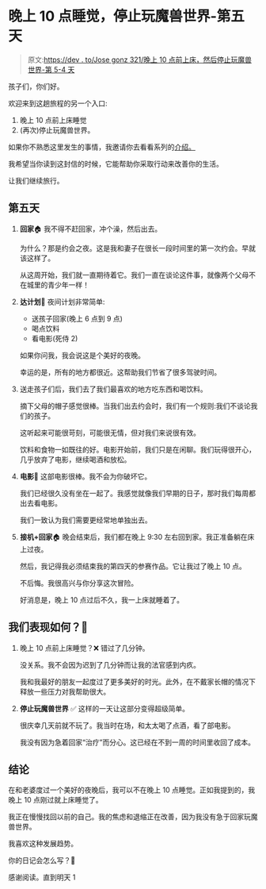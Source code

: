 # 晚上 10 点睡觉，停止玩魔兽世界-第五天

> 原文:[https://dev . to/Jose gonz 321/晚上 10 点前上床，然后停止玩魔兽世界-第 5-4 天](https://dev.to/josegonz321/going-to-bed-by-10pm-and-stop-playing-world-of-warcraft---day-5-4hai)

孩子们，你们好。

欢迎来到这趟旅程的另一个入口:

1.  晚上 10 点前上床睡觉
2.  (再次)停止玩魔兽世界。

如果你不熟悉这里发生的事情，我邀请你去看看系列的[介绍。](https://dev.to/josegonz321/going-to-bed-early-and-stop-playing-world-of-warcraft---kick-off-18b3/)

我希望当你读到这封信的时候，它能帮助你采取行动来改善你的生活。

让我们继续旅行。

## [](#day-5)第五天

1.  **回家**🏠
    我不得不赶回家，冲个澡，然后出去。

    为什么？那是约会之夜。这是我和妻子在很长一段时间里的第一次约会。早就该这样了。

    从这周开始，我们就一直期待着它。我们一直在谈论这件事，就像两个父母不在城里的青少年一样！

2.  **达计划**📜
    夜间计划非常简单:

    *   送孩子回家(晚上 6 点到 9 点)
    *   喝点饮料
    *   看电影(死侍 2)

    如果你问我，我会说这是个美好的夜晚。

    幸运的是，所有的地方都很近。这帮助我们节省了很多驾驶时间。

3.  送走孩子们后，我们去了我们最喜欢的地方吃东西和喝饮料。

    摘下父母的帽子感觉很棒。当我们出去约会时，我们有一个规则:我们不谈论我们的孩子。

    这听起来可能很苛刻，可能很无情，但对我们来说很有效。

    饮料和食物一如既往的好。电影开始前，我们只是在闲聊。我们玩得很开心，几乎放弃了电影，继续喝酒和放松。

4.  **电影**🎦
    这部电影很棒。我不会为你破坏它。

    我们已经很久没有坐在一起了。我感觉就像我们早期的日子，那时我们每周都出去看电影。

    我们一致认为我们需要更经常地单独出去。

5.  **接机+回家**🏠
    晚会结束后，我们都在晚上 9:30 左右回到家。我正准备躺在床上过夜。

    然后，我记得我必须结束我的第四天的参赛作品。它让我过了晚上 10 点。

    不后悔。我很高兴与你分享这次冒险。

    好消息是，晚上 10 点过后不久，我一上床就睡着了。

## [](#how-did-we-do)我们表现如何？🤔

1.  晚上 10 点前上床睡觉？❌
    错过了几分钟。

    没关系。我不会因为迟到了几分钟而让我的法官感到内疚。

    我和我最好的朋友一起度过了更多美好的时光。此外，在不戴家长帽的情况下释放一些压力对我帮助很大。

2.  **停止玩魔兽世界** ✅
    这样的一天让这部分变得超级简单。

    很庆幸几天前就不玩了。我当时在场，和太太喝了点酒，看了部电影。

    我没有因为急着回家“治疗”而分心。这已经在不到一周的时间里收回了成本。

## [](#conclusion)结论

在和老婆度过一个美好的夜晚后，我可以不在晚上 10 点睡觉。正如我提到的，我晚上 10 点刚过就上床睡觉了。

我正在慢慢找回以前的自己。我的焦虑和退缩正在改善，因为我没有急于回家玩魔兽世界。

我喜欢这种发展趋势。

你的日记会怎么写？🙂

感谢阅读。直到明天 1